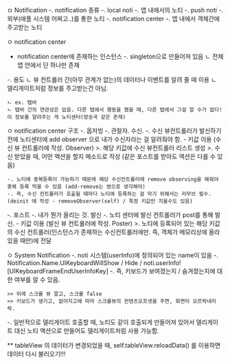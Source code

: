 ㅁ Notification
-. notification 종류
    -. local noti
        -. 앱 내에서의 노티
    -. push noti
        -. 외부(애플 시스템 어쩌고..)를 통한 노티
    -. notification center
        -. 앱 내에서 객체간에 주고받는 노티

ㅇ notification center 
- notification center에 존재하는 인스턴스
    -. singleton으로 만들어져 있음
        ㄴ 전체 앱 안에서 단 하나만 존재

-. 용도
    ㄴ 뷰 컨트롤러 간(아무 관계가 없는)의 데이터나 이벤트를 알려 줄 때 이용
    ㄴ 델리게이트처럼 정보를 주고받는건 아님.

    ㄴ ex. 탭바
    ㄴ 탭바 간의 연관성은 없음. 다른 탭에서 행동을 했을 때, 다른 탭에서 그걸 알 수가 없다! 이 정보를 알려주는 게 노티센터(방송국 같은 존재)


ㅇ notification center 구조
-. 옵저빙
    -. 관찰자. 수신.
    -. 수신 뷰컨트롤러가 발신하기 전에 노티센터에 add observer 으로 내가 수신자라는 걸 알려줘야 함. - 키값 이용 (수신 뷰 컨트롤러에 작성. Observer)
    >. 해당 키값에 수신 뷰컨트롤러 리스트 생성
    >. 수신 받았을 때, 어떤 액션을 할지 메소드로 작성 (같은 포스트를 받아도 액션은 다를 수 있음)

    -. 노티에 중복등록이 가능하기 때문에 해당 수신컨트롤러에 remove observing을 해줘야 중복 등록 막을 수 있음 (add-remove는 쌍으로 생각해야)
    -. 즉, 수신 컨트롤러가 호출될 때마다 노티에 등록하는 걸 막기 위해서는 리무브 필수.(deinit 에 작성 - removeObserver(self) / 특정 키값만 지울수도 있음)


-. 포스트
    -. 내가 뭔가 올리는 것. 발신
    -. 노티 센터에 발신 컨트롤러가 post를 통해 발신. - 키값 이용 (발신 뷰 컨트롤러에 작성. Poster)
    >. 노티에 등록되어 있는 해당 키값의 수신 컨트롤러(인스턴스가 존재하는 수신컨트롤러에만. 즉, 객체가 메모리상에 올라있을 때만)에 전달


ㅇ System Notification
-. noti 시스템(userInfo)에 정의되어 있는 name이 있음
    -. Notification.Name.UIKeyboardWillShow / Hide / noti.userInfo![UIKeyboardFrameEndUserInfoKey]
    -. 즉, 키보드가 보여졌는지 / 숨겨졌는지에 대한 여부를 알 수 있음.

    >> 뒤에 스크롤 뷰 깔고, 스크롤 false
    >> 키보드가 생기고, 없어지고에 따라 스크롤뷰의 컨텐츠오프셋을 주면, 화면이 오르락내리락.


-. 일반적으로 델리게이트 호출할 때, 노티도 같이 호출되게 만들어져 있어서 델리게이트 대신 노티 액션으로 만들어도 델리게이트처럼 사용 가능함.


** tableView 의 데이터가 변경되었을 때, self.tableView.reloadData() 를 이용하면 데이터 다시 불러오기!!!